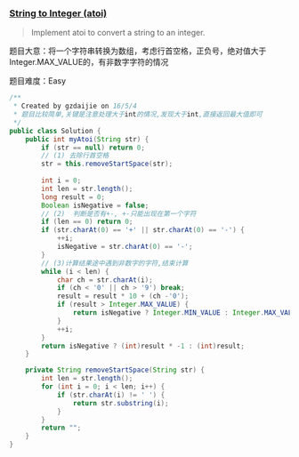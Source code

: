 ### [String to Integer (atoi)](https://leetcode.com/problems/string-to-integer-atoi/)

> Implement atoi to convert a string to an integer.

题目大意：将一个字符串转换为数组，考虑行首空格，正负号，绝对值大于Integer.MAX_VALUE的，有非数字字符的情况

题目难度：Easy

```java
/**
 * Created by gzdaijie on 16/5/4
 * 题目比较简单,关键是注意处理大于int的情况,发现大于int,直接返回最大值即可
 */
public class Solution {
    public int myAtoi(String str) {
        if (str == null) return 0;
        // (1) 去除行首空格
        str = this.removeStartSpace(str);
        
        int i = 0;
        int len = str.length();
        long result = 0;
        Boolean isNegative = false;
        // (2)  判断是否有+-, +-只能出现在第一个字符
        if (len == 0) return 0;
        if (str.charAt(0) == '+' || str.charAt(0) == '-') {
            ++i;
            isNegative = str.charAt(0) == '-';
        }
        // (3)计算结果途中遇到非数字的字符,结束计算
        while (i < len) {
            char ch = str.charAt(i);
            if (ch < '0' || ch > '9') break;
            result = result * 10 + (ch -'0');
            if (result > Integer.MAX_VALUE) {
                return isNegative ? Integer.MIN_VALUE : Integer.MAX_VALUE;
            }
            ++i;
        }
        return isNegative ? (int)result * -1 : (int)result;
    }

    private String removeStartSpace(String str) {
        int len = str.length();
        for (int i = 0; i < len; i++) {
            if (str.charAt(i) != ' ') {
                return str.substring(i);
            }
        }
        return "";
    }
}
```
